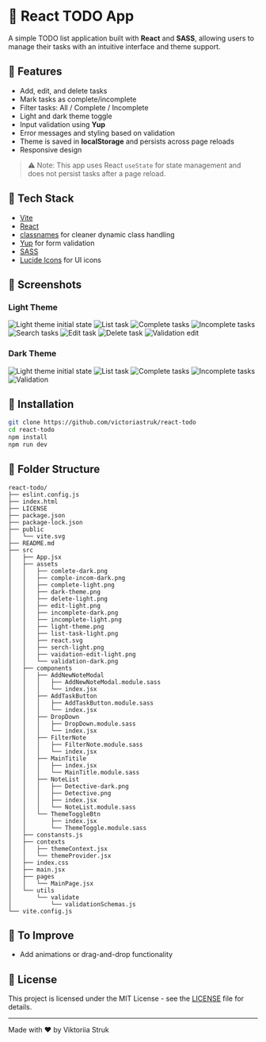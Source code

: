# 📝 React TODO App

A simple TODO list application built with **React** and **SASS**, allowing users to manage their tasks with an intuitive interface and theme support.

## 🌟 Features

- Add, edit, and delete tasks
- Mark tasks as complete/incomplete
- Filter tasks: All / Complete / Incomplete
- Light and dark theme toggle
- Input validation using **Yup**
- Error messages and styling based on validation
- Theme is saved in **localStorage** and persists across page reloads
- Responsive design

> ⚠️ Note: This app uses React `useState` for state management and does not persist tasks after a page reload.

## 🚀 Tech Stack

- [Vite](https://vite.dev/)
- [React](https://reactjs.org/)
- [classnames](https://www.npmjs.com/package/classnames) for cleaner dynamic class handling
- [Yup](https://github.com/jquense/yup) for form validation
- [SASS](https://sass-lang.com/)
- [Lucide Icons](https://lucide.dev/) for UI icons

## 📸 Screenshots

### Light Theme

![Light theme initial state](./src/assets/light-theme.png)
![List task](./src/assets/list-task-light.png)
![Complete tasks](./src/assets/complete-light.png)
![Incomplete tasks](./src/assets/incomplete-light.png)
![Search tasks](./src/assets/serch-light.png)
![Edit task](./src/assets/edit-light.png)
![Delete task](./src/assets/delete-light.png)
![Validation edit](./src/assets/vaidation-edit-light.png)

### Dark Theme

![Light theme initial state](./src/assets/dark-theme.png)
![List task](./src/assets/comple-incom-dark.png)
![Complete tasks](./src/assets/comlete-dark.png)
![Incomplete tasks](./src/assets/incomplete-dark.png)
![Validation](./src/assets/validation-dark.png)

## 🔧 Installation

```bash
git clone https://github.com/victoriastruk/react-todo
cd react-todo
npm install
npm run dev
```

## 📁 Folder Structure

```
react-todo/
├── eslint.config.js
├── index.html
├── LICENSE
├── package.json
├── package-lock.json
├── public
│   └── vite.svg
├── README.md
├── src
│   ├── App.jsx
│   ├── assets
│   │   ├── comlete-dark.png
│   │   ├── comple-incom-dark.png
│   │   ├── complete-light.png
│   │   ├── dark-theme.png
│   │   ├── delete-light.png
│   │   ├── edit-light.png
│   │   ├── incomplete-dark.png
│   │   ├── incomplete-light.png
│   │   ├── light-theme.png
│   │   ├── list-task-light.png
│   │   ├── react.svg
│   │   ├── serch-light.png
│   │   ├── vaidation-edit-light.png
│   │   └── validation-dark.png
│   ├── components
│   │   ├── AddNewNoteModal
│   │   │   ├── AddNewNoteModal.module.sass
│   │   │   └── index.jsx
│   │   ├── AddTaskButton
│   │   │   ├── AddTaskButton.module.sass
│   │   │   └── index.jsx
│   │   ├── DropDown
│   │   │   ├── DropDown.module.sass
│   │   │   └── index.jsx
│   │   ├── FilterNote
│   │   │   ├── FilterNote.module.sass
│   │   │   └── index.jsx
│   │   ├── MainTitile
│   │   │   ├── index.jsx
│   │   │   └── MainTitle.module.sass
│   │   ├── NoteList
│   │   │   ├── Detective-dark.png
│   │   │   ├── Detective.png
│   │   │   ├── index.jsx
│   │   │   └── NoteList.module.sass
│   │   └── ThemeToggleBtn
│   │       ├── index.jsx
│   │       └── ThemeToggle.module.sass
│   ├── constansts.js
│   ├── contexts
│   │   ├── themeContext.jsx
│   │   └── themeProvider.jsx
│   ├── index.css
│   ├── main.jsx
│   ├── pages
│   │   └── MainPage.jsx
│   └── utils
│       └── validate
│           └── validationSchemas.js
└── vite.config.js
```

## 📌 To Improve

- Add animations or drag-and-drop functionality

## 📜 License

This project is licensed under the MIT License - see the [LICENSE](LICENSE) file for details.

---

Made with ❤️ by Viktoriia Struk
